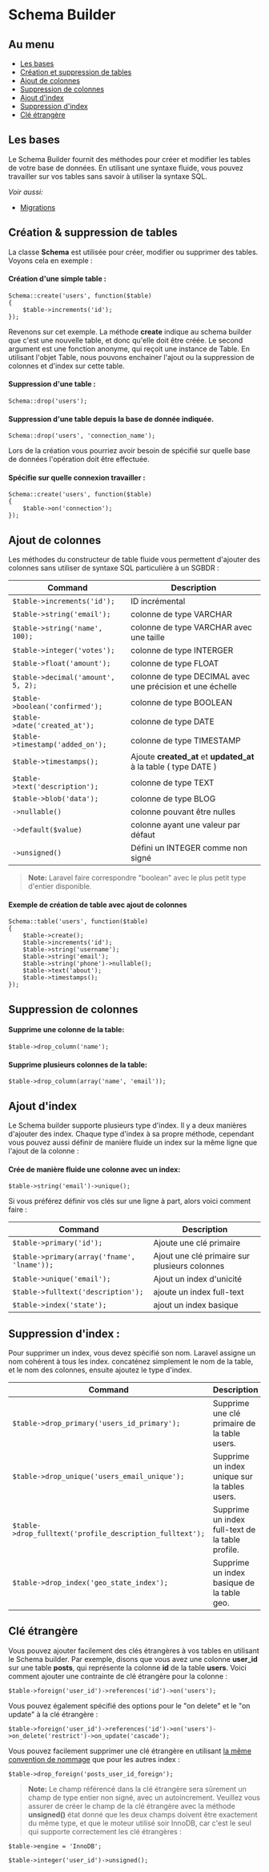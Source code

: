 # Schema Builder

## Au menu

- [Les bases](#the-basics)
- [Création et suppression de tables](#creating-dropping-tables)
- [Ajout de colonnes](#adding-columns)
- [Suppression de colonnes](#dropping-columns)
- [Ajout d'index](#adding-indexes)
- [Suppression d'index](#dropping-indexes)
- [Clé étrangère](#foreign-keys)

<a name="the-basics"></a>
## Les bases

Le Schema Builder fournit des méthodes pour créer et modifier les tables de votre base de données. En utilisant une syntaxe fluide, vous pouvez travailler sur vos tables sans savoir à utiliser la syntaxe SQL.

*Voir aussi:*

- [Migrations](/guides/v3/database/migrations)

<a name="creating-dropping-tables"></a>
## Création & suppression de tables

La classe **Schema** est utilisée pour créer, modifier ou supprimer des tables. Voyons cela en exemple :

#### Création d'une simple table :

	Schema::create('users', function($table)
	{
		$table->increments('id');
	});

Revenons sur cet exemple. La méthode **create** indique au schema builder que c'est une nouvelle table, et donc qu'elle doit être créée. Le second argument est une fonction anonyme, qui reçoit une instance de Table. En utilisant l'objet Table, nous pouvons enchainer l'ajout ou la suppression de colonnes et d'index sur cette table.

#### Suppression d'une table :

	Schema::drop('users');

#### Suppression d'une table depuis la base de donnée indiquée.

	Schema::drop('users', 'connection_name');

Lors de la création vous pourriez avoir besoin de spécifié sur quelle base de données l'opération doit être effectuée.

#### Spécifie sur quelle connexion travailler :

	Schema::create('users', function($table)
	{
		$table->on('connection');
	});

<a name="adding-columns"></a>
## Ajout de colonnes


Les méthodes du constructeur de table fluide vous permettent d'ajouter des colonnes sans utiliser de syntaxe SQL particulière à un SGBDR :

Command  | Description
------------- | -------------
`$table->increments('id');`  |  ID incrémental
`$table->string('email');`  |  colonne de type VARCHAR
`$table->string('name', 100);`  |  colonne de type VARCHAR avec une taille
`$table->integer('votes');`  |  colonne de type INTERGER
`$table->float('amount');`  |  colonne de type FLOAT
`$table->decimal('amount', 5, 2);`  |  colonne de type DECIMAL avec une précision et une échelle
`$table->boolean('confirmed');`  |  colonne de type BOOLEAN
`$table->date('created_at');`  |  colonne de type DATE
`$table->timestamp('added_on');`  | colonne de type TIMESTAMP
`$table->timestamps();`  |  Ajoute **created\_at** et **updated\_at** à la table ( type DATE )
`$table->text('description');`  |  colonne de type TEXT
`$table->blob('data');`  |  colonne de type BLOG
`->nullable()`  |  colonne pouvant être nulles
`->default($value)`  |  colonne ayant une valeur par défaut
`->unsigned()`  |  Défini un INTEGER comme non signé

> **Note:** Laravel faire correspondre "boolean" avec le plus petit type d'entier disponible.

#### Exemple de création de table avec ajout de colonnes

	Schema::table('users', function($table)
	{
		$table->create();
		$table->increments('id');
		$table->string('username');
		$table->string('email');
		$table->string('phone')->nullable();
		$table->text('about');
		$table->timestamps();
	});

<a name="dropping-columns"></a>
## Suppression de colonnes

#### Supprime une colonne de la table:

	$table->drop_column('name');

#### Supprime plusieurs colonnes de la table:

	$table->drop_column(array('name', 'email'));

<a name="adding-indexes"></a>
## Ajout d'index

Le Schema builder supporte plusieurs type d'index. Il y a deux manières d'ajouter des index. Chaque type d'index à sa propre méthode, cependant vous pouvez aussi définir de manière fluide un index sur la même ligne que l'ajout de la colonne :

#### Crée de manière fluide une colonne avec un index:

	$table->string('email')->unique();

Si vous préférez définir vos clés sur une ligne à part, alors voici comment faire :

Command  | Description
------------- | -------------
`$table->primary('id');`  |  Ajoute une clé primaire
`$table->primary(array('fname', 'lname'));`  |  Ajout une clé primaire sur plusieurs colonnes
`$table->unique('email');`  |  Ajout un index d'unicité
`$table->fulltext('description');`  |  ajoute un index full-text
`$table->index('state');`  |  ajout un index basique

<a name="dropping-indexes"></a>
## Suppression d'index :

Pour supprimer un index, vous devez spécifié son nom. Laravel assigne un nom cohérent à tous les index. concaténez simplement le nom de la table, et le nom des colonnes, ensuite ajoutez le type d'index. 

Command  | Description
------------- | -------------
`$table->drop_primary('users_id_primary');`  |  Supprime une clé primaire de la table users.
`$table->drop_unique('users_email_unique');`  |  Supprime un index unique sur la tables users.
`$table->drop_fulltext('profile_description_fulltext');`  |  Supprime un index full-text de la table profile.
`$table->drop_index('geo_state_index');`  |  Supprime un index basique de la table geo.

<a name="foreign-keys"></a>
## Clé étrangère

Vous pouvez ajouter facilement des clés étrangères à vos tables en utilisant le Schema builder. Par exemple, disons que vous avez une colonne **user_id** sur une table **posts**, qui représente la colonne **id** de la table **users**. Voici comment ajouter une contrainte de clé étrangère pour la colonne :

	$table->foreign('user_id')->references('id')->on('users');

Vous pouvez également spécifié des options pour le "on delete" et le "on update" à la clé étrangère :

	$table->foreign('user_id')->references('id')->on('users')->on_delete('restrict')->on_update('cascade');

Vous pouvez facilement supprimer une clé étrangère en utilisant [la même convention de nommage](#dropping-indexes) que pour les autres index :

	$table->drop_foreign('posts_user_id_foreign');

> **Note:** Le champ référencé dans la clé étrangère sera sûrement un champ de type entier non signé, avec un autoincrement. Veuillez vous assurer de créer le champ de la clé étrangère avec la méthode **unsigned()** état donné que les deux champs doivent être exactement du même type, et que le moteur utilisé soir InnoDB, car c'est le seul qui supporte correctement les clé étrangères :

	$table->engine = 'InnoDB';

	$table->integer('user_id')->unsigned();